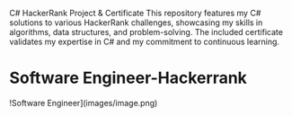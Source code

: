 C# HackerRank Project & Certificate
This repository features my C# solutions to various HackerRank challenges, showcasing my skills in algorithms, data structures, and problem-solving. The included certificate validates my expertise in C# and my commitment to continuous learning.

# Software Engineer-Hackerrank


!Software Engineer](images/image.png)
